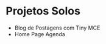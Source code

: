 <h1>Projetos Solos</h1>
<ul>
  <li>Blog de Postagens com Tiny MCE</li>
  <li>Home Page Agenda</li>
</ul>

